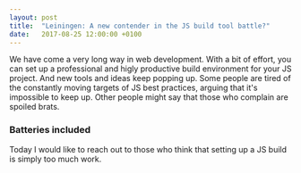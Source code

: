 ```yaml
---
layout: post
title:  "Leiningen: A new contender in the JS build tool battle?"
date:   2017-08-25 12:00:00 +0100
---
```


We have come a very long way in web development. With a bit of effort, you can set up a professional
and higly productive build environment for your JS project. And new tools and ideas keep popping up.
Some people are tired of the constantly moving targets of JS best practices, arguing that it's impossible to keep up.
Other people might say that those who complain are spoiled brats.

### Batteries included
Today I would like to reach out to those who think that setting up a JS build is simply too much work.
